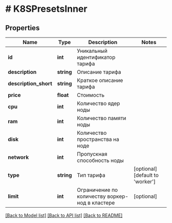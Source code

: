 # # K8SPresetsInner

## Properties

Name | Type | Description | Notes
------------ | ------------- | ------------- | -------------
**id** | **int** | Уникальный идентификатор тарифа |
**description** | **string** | Описание тарифа |
**description_short** | **string** | Краткое описание тарифа |
**price** | **float** | Стоимость |
**cpu** | **int** | Количество ядер ноды |
**ram** | **int** | Количество памяти ноды |
**disk** | **int** | Количество пространства на ноде |
**network** | **int** | Пропускная способность ноды |
**type** | **string** | Тип тарифа | [optional] [default to 'worker']
**limit** | **int** | Ограничение по количеству воркер-нод в кластере | [optional]

[[Back to Model list]](../../README.md#models) [[Back to API list]](../../README.md#endpoints) [[Back to README]](../../README.md)
